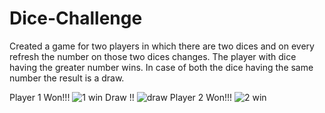 # Dice-Challenge
Created a game for two players in which there are two dices and on every refresh the number on those two dices changes.
The player with dice having the greater number wins.
In case of both the dice having the same number the result is a draw.

Player 1 Won!!!
![1 win](https://user-images.githubusercontent.com/60089398/156147227-2f831a21-2f5e-4fe2-8c03-7fa121ddb4c0.JPG)
Draw !!
![draw](https://user-images.githubusercontent.com/60089398/156147388-05543693-2ddb-4da4-a40e-5625bfc7c15d.JPG)
Player 2 Won!!!
![2 win](https://user-images.githubusercontent.com/60089398/156147328-65ead4ea-f4d3-45a7-9986-d9ae3247fa11.JPG)


